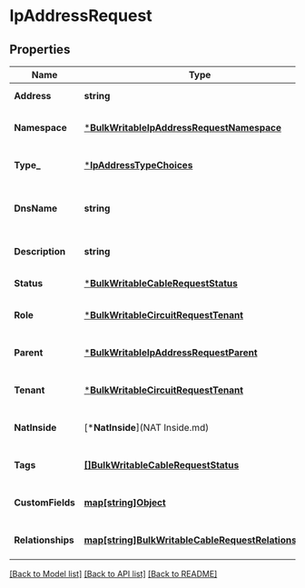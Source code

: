 # IpAddressRequest

## Properties
Name | Type | Description | Notes
------------ | ------------- | ------------- | -------------
**Address** | **string** |  | [default to null]
**Namespace** | [***BulkWritableIpAddressRequestNamespace**](BulkWritableIPAddressRequest_namespace.md) |  | [optional] [default to null]
**Type_** | [***IpAddressTypeChoices**](IPAddressTypeChoices.md) |  | [optional] [default to null]
**DnsName** | **string** | Hostname or FQDN (not case-sensitive) | [optional] [default to null]
**Description** | **string** |  | [optional] [default to null]
**Status** | [***BulkWritableCableRequestStatus**](BulkWritableCableRequest_status.md) |  | [default to null]
**Role** | [***BulkWritableCircuitRequestTenant**](BulkWritableCircuitRequest_tenant.md) |  | [optional] [default to null]
**Parent** | [***BulkWritableIpAddressRequestParent**](BulkWritableIPAddressRequest_parent.md) |  | [optional] [default to null]
**Tenant** | [***BulkWritableCircuitRequestTenant**](BulkWritableCircuitRequest_tenant.md) |  | [optional] [default to null]
**NatInside** | [***NatInside**](NAT Inside.md) |  | [optional] [default to null]
**Tags** | [**[]BulkWritableCableRequestStatus**](BulkWritableCableRequest_status.md) |  | [optional] [default to null]
**CustomFields** | [**map[string]Object**](.md) |  | [optional] [default to null]
**Relationships** | [**map[string]BulkWritableCableRequestRelationships**](BulkWritableCableRequest_relationships.md) |  | [optional] [default to null]

[[Back to Model list]](../README.md#documentation-for-models) [[Back to API list]](../README.md#documentation-for-api-endpoints) [[Back to README]](../README.md)

